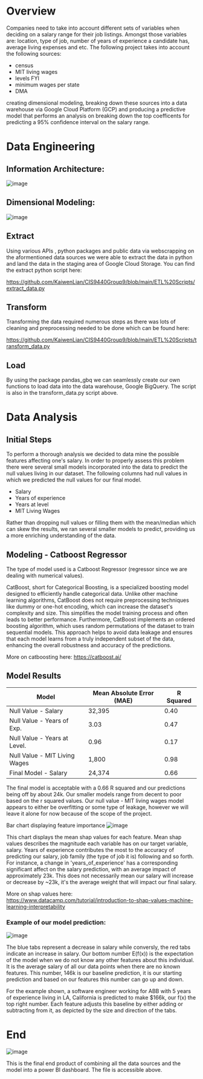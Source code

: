 # Overview

Companies need to take into account different sets of variables when deciding on a salary range for their job listings. Amongst those variables are: location, type of job, number of years of experience a candidate has, average living expenses and etc. The following project takes into account the following sources:

- census
- MIT living wages
- levels FYI
- minimum wages per state
- DMA

creating dimensional modeling, breaking down these sources into a data warehouse via Google Cloud Platform (GCP) and producing a predictive model that performs an analysis on breaking down the top coefficents for predicting a 95% confidence interval on the salary range.

# Data Engineering

## Information Architecture:

![image](https://github.com/KaiwenLian/CIS9440Group9/assets/38592433/e379d71a-c931-4d4c-8308-4b6b027357a7)


## Dimensional Modeling:

![image](https://github.com/KaiwenLian/CIS9440Group9/assets/38592433/c97dfdf7-f8ab-421d-b13e-1a6a0b6054ae)

## Extract

Using various APIs , python packages and public data via webscrapping on the aformentioned data sources we were able to extract the data in python and land the data in the staging area of Google Cloud Storage. You can find the extract python script here:

https://github.com/KaiwenLian/CIS9440Group9/blob/main/ETL%20Scripts/extract_data.py

## Transform

Transforming the data required numerous steps as there was lots of cleaning and preprocessing needed to be done which can be found here:

https://github.com/KaiwenLian/CIS9440Group9/blob/main/ETL%20Scripts/transform_data.py

## Load

By using the package pandas_gbq we can seamlessly create our own functions to load data into the data warehouse, Google BigQuery. The script is also in the transform_data.py script above.

# Data Analysis

## Initial Steps

To perform a thorough analysis we decided to data mine the possible features affecting one's salary. In order to properly assess this problem there were several small models incorporated into the data to predict the null values living in our dataset. The following columns had null values in which we predicted the null values for our final model.

- Salary
- Years of experience
- Years at level
- MIT Living Wages

Rather than dropping null values or filling them with the mean/median which can skew the results, we ran several smaller models to predict, providing us a more enriching understanding of the data.

## Modeling - Catboost Regressor

The type of model used is a Catboost Regressor (regressor since we are dealing with numerical values). 

CatBoost, short for Categorical Boosting, is a specialized boosting model designed to efficiently handle categorical data. Unlike other machine learning algorithms, CatBoost does not require preprocessing techniques like dummy or one-hot encoding, which can increase the dataset's complexity and size. This simplifies the model training process and often leads to better performance. Furthermore, CatBoost implements an ordered boosting algorithm, which uses random permutations of the dataset to train sequential models. This approach helps to avoid data leakage and ensures that each model learns from a truly independent subset of the data, enhancing the overall robustness and accuracy of the predictions.

More on catboosting here: https://catboost.ai/

## Model Results

| Model | Mean Absolute Error (MAE) | R Squared |
|----------|----------|----------|
| Null Value - Salary    | 32,395    | 0.40     |
| Null Value - Years of Exp.   | 3.03    | 0.47    |
| Null Value - Years at Level.   | 0.96    | 0.17     |
| Null Value - MIT Living Wages   | 1,800    | 0.98    |
| Final Model - Salary   | 24,374     | 0.66    |

The final model is acceptable with a 0.66 R squared and our predictions being off by about 24k. Our smaller models range from decent to poor based on the r squared values. Our null value - MIT living wages model appears to either be overfitting or some type of leakage, however we will leave it alone for now because of the scope of the project.

Bar chart displaying feature importance
![image](https://github.com/KaiwenLian/CIS9440Group9/assets/38592433/d7aee691-7149-43e6-96f5-c8fb9708b0b4)

This chart displays the mean shap values for each feature. Mean shap values describes the magnitude each variable has on our target variable, salary. Years of experience contributes the most to the accuracy of predicting our salary, job family (the type of job it is) following and so forth. For instance, a change in 'years_of_experience' has a corresponding significant affect on the salary prediction, with an average impact of approximately 23k. This does not necessarily mean our salary will increase or decrease by ~23k, it's the average weight that will impact our final salary.

More on shap values here: https://www.datacamp.com/tutorial/introduction-to-shap-values-machine-learning-interpretability

### Example of our model prediction:

![image](https://github.com/KaiwenLian/CIS9440Group9/assets/38592433/0dfd7ee5-c829-48aa-82f0-427c00188282)

The blue tabs represent a decrease in salary while conversly, the red tabs indicate an increase in salary. Our bottom number E(f(x)) is the expectation of the model when we do not know any other features about this individual. It is the average salary of all our data points when there are no known features. This number, 146k is our baseline prediction, it is our starting prediction and based on our features this number can go up and down. 

For the example shown, a software engineer working for ABB with 5 years of experience living in LA, California is predicted to make $166k, our f(x) the top right number. Each feature adjusts this baseline by either adding or subtracting from it, as depicted by the size and direction of the tabs.


# End

![image](https://github.com/MudassirAli94/Employment_Salary/assets/38592433/346c71c5-a6c3-4b35-b31e-22089161b7ee)

This is the final end product of combining all the data sources and the model into a power BI dashboard. The file is accessible above.



